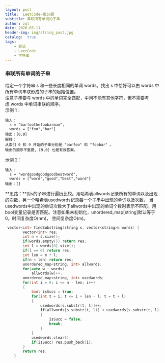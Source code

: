 ```yaml
---
layout: post
title:  LeetCode-第30题
subtitle: 串联所有单词的子串
author: zql
date: 2020-05-11
header-img: img/string_post.jpg
catalog:  true
tags:
    - 算法
    - LeetCode
    - 字符串
---
```

### 串联所有单词的子串  
给定一个字符串 s 和一些长度相同的单词 words。找出 s 中恰好可以由 words 中所有单词串联形成的子串的起始位置。  
注意子串要与 words 中的单词完全匹配，中间不能有其他字符，但不需要考虑 words 中单词串联的顺序。  
示例 1：
```
输入：
  s = "barfoothefoobarman",
  words = ["foo","bar"]
输出：[0,9]
解释：
从索引 0 和 9 开始的子串分别是 "barfoo" 和 "foobar" 。
输出的顺序不重要, [9,0] 也是有效答案。
```
示例 2：
```
输入：
  s = "wordgoodgoodgoodbestword",
  words = ["word","good","best","word"]
输出：[]
```
**思路：**对s的子串进行遍历比较。用哈希表allwords记录所有的单词以及出现的次数，另一个哈希表usedwords记录每一个子串中出现的单词以及次数，
当usedwords中出现的单词次数大于allwords中出现的单词个数时表示不匹配。用bool变量记录是否匹配。注意如果未初始化，unordered_map[string]默认等于0。时间复杂度O(nm)，
空间复杂度O(m)。  
```c++
 vector<int> findSubstring(string s, vector<string>& words) {
        vector<int> res;
        int n = s.size();
        if(words.empty()) return res;
        int l = words[0].size();
        if(l == 0) return res;
        int len = m * l;
        if(n < len) return res;
        unordered_map<string, int> allwords;
        for(auto w : words)
            allwords[w]++;
        unordered_map<string, int> usedwords;
        for(int i = 0; i <= n - len; i++)
        {
            bool isSucc = true;
            for(int t = i; t <= i + len - l; t = t + l)
            {
                usedwords[s.substr(t, l)]++;
                if(allwords[s.substr(t, l)] < usedwords[s.substr(t, l)])
                {
                    isSucc = false;
                    break;
                }
            }
            usedwords.clear();
            if(isSucc) res.push_back(i);
        }
        return res;
    }
```
